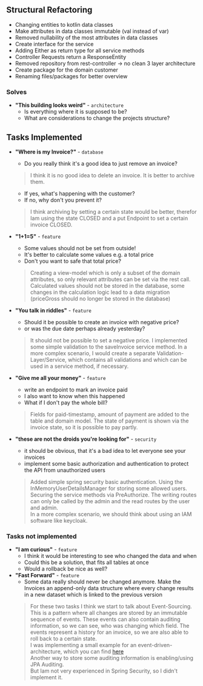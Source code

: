 ## Structural Refactoring
* Changing entities to kotlin data classes
* Make attributes in data classes immutable (val instead of var)
* Removed nullability of the most attributes in data classes
* Create interface for the service 
* Adding Either as return type for all service methods
* Controller Requests return a ResponseEntity<T>
* Removed repository from rest-controller -> no clean 3 layer architecture
* Create package for the domain customer
* Renaming files/packages for better overview

### Solves
* **"This building looks weird"** - `architecture`
    - Is everything where it is supposed to be?
    - What are considerations to change the projects structure?


## Tasks Implemented
- **"Where is my Invoice?"** - `database`
  - Do you really think it's a good idea to just remove an invoice?
  > I think it is no good idea to delete an invoice. It is better to archive them.
  - If yes, what's happening with the customer?
  - If no, why don't you prevent it?
  > I think archiving by setting a certain state would be better, therefor Iam using
  > the state CLOSED and a put Endpoint to set a certain invoice CLOSED.

- **"1+1=5"** - `feature`
  - Some values should not be set from outside!
  - It's better to calculate some values  e.g. a total price
  - Don't you want to safe that total price?
   > Creating a view-model which is only a subset of the domain attributes, so
     only relevant attributes can be set via the rest call.
     Calculated values should not be stored in the database, some changes in the calculation
     logic lead to a data migration (priceGross should no longer be stored in the database)
 
- **"You talk in riddles"** - `feature`
  - Should it be possible to create an invoice with negative price?
  - or was the due date perhaps already yesterday?
   > It should not be possible to set a negative price. I implemented some simple validation to the saveInvoice
   > service method. 
   > In a more complex scenario, I would create a separate Validation-Layer/Service, which 
   > contains all validations and which can be used in a service method, if necessary.

- **"Give me all your money"** - `feature`
  - write an endpoint to mark an invoice paid
  - I also want to know when this happened
  - What if I don't pay the whole bill?
  > Fields for paid-timestamp, amount of payment are added to the table and domain model.
    The state of payment is shown via the invoice state, so it is possible to pay partly.

- **"these are not the droids you're looking for"** - `security`
  - it should be obvious, that it's a bad idea to let everyone see your invoices
  - implement some basic authorization and authentication to protect the API from unauthorized users 
  > Added simple spring security basic authentication. Using the InMemoryUserDetailsManager for storing some allowed
  > users. Securing the service methods via PreAuthorize. The writing routes can only be called by the admin and the read
  > routes by the user and admin. \
  > In a more complex scenario, we should think about using an IAM software like keycloak.

### Tasks not implemented
- **"I am curious"** - `feature`
  - I think it would be interesting to see who changed the data and when
  - Could this be a solution, that fits all tables at once
  - Would a rollback be nice as well?
- **"Fast Forward"** - `feature`
  - Some data really should never be changed anymore. Make the Invoices an append-only data structure
    where every change results in a new dataset which is linked to the previous version
  > For these two tasks I think we start to talk about Event-Sourcing. This is a pattern where all changes are stored
  > by an immutable sequence of events. These events can also contain auditing information, so we can see, who was
  > changing which field. The events represent a history for an invoice, so we are also able to roll back to a certain
  > state. \
  > I was implementing a small example for an event-driven-architecture, which you can find [here](https://github.com/christophHelbing/event-sourcing-example)
  > \
  > Another way to store some auditing information is enabling/using JPA Auditing. \
  > But Iam not very experienced in Spring Security, so I didn't implement it.
 
 